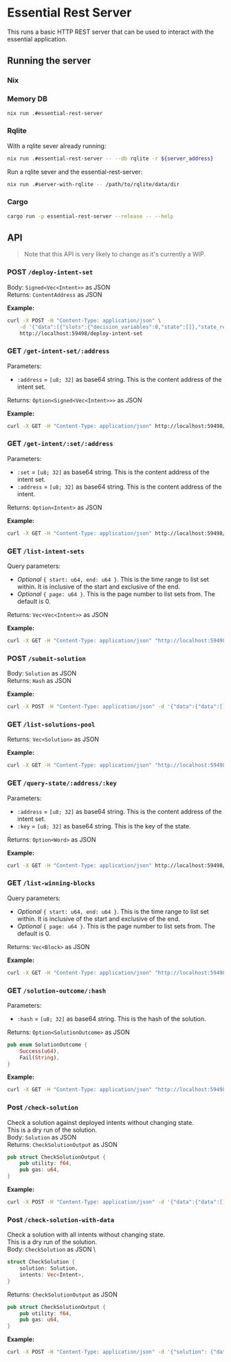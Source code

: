 # Essential Rest Server
This runs a basic HTTP REST server that can be used to interact with the essential application.
## Running the server
### Nix
### Memory DB
```bash
nix run .#essential-rest-server
```
### Rqlite
With a rqlite sever already running:
```bash
nix run .#essential-rest-server -- --db rqlite -r ${server_address}
```
Run a rqlite sever and the essential-rest-server:
```bash
nix run .#server-with-rqlite -- /path/to/rqlite/data/dir
```
### Cargo
```bash
cargo run -p essential-rest-server --release -- --help
```
## API
> Note that this API is very likely to change as it's currently a WIP.
### POST `/deploy-intent-set`
Body: `Signed<Vec<Intent>>` as JSON \
Returns: `ContentAddress` as JSON

**Example:**
```bash
curl -X POST -H "Content-Type: application/json" \
    -d '{"data":[{"slots":{"decision_variables":0,"state":[]},"state_read":[],"constraints":[],"directive":"Satisfy"}],"signature":[[]]}' \
    http://localhost:59498/deploy-intent-set
```
### GET `/get-intent-set/:address`
Parameters: 
- `:address` = `[u8; 32]` as base64 string. This is the content address of the intent set.

Returns: `Option<Signed<Vec<Intent>>>` as JSON

**Example:**
```bash
curl -X GET -H "Content-Type: application/json" http://localhost:59498/get-intent-set/NsFZ12tS4D5JY2NgfFlAIn9i9OBI3zRLBQFZvJe7o9c=
```
### GET `/get-intent/:set/:address`
Parameters: 
- `:set` = `[u8; 32]` as base64 string. This is the content address of the intent set.
- `:address` = `[u8; 32]` as base64 string. This is the content address of the intent.

Returns: `Option<Intent>` as JSON

**Example:**
```bash
curl -X GET -H "Content-Type: application/json" http://localhost:59498/get-intent/NsFZ12tS4D5JY2NgfFlAIn9i9OBI3zRLBQFZvJe7o9c=/iFVQiq3hbsVz0h5qSF39CnYkCFwaFLXs3WSF3gxoOaQ=
```
### GET `/list-intent-sets`
Query parameters: 
- *Optional* `{ start: u64, end: u64 }`. This is the time range to list set within. It is inclusive of the start and exclusive of the end.
- *Optional* `{ page: u64 }`. This is the page number to list sets from. The default is 0.

Returns: `Vec<Vec<Intent>>` as JSON

**Example:**
```bash
curl -X GET -H "Content-Type: application/json" "http://localhost:59498/list-intent-sets?start=0&end=1&page=0"
```
### POST `/submit-solution`
Body: `Solution` as JSON \
Returns: `Hash` as JSON

**Example:**
```bash
curl -X POST -H "Content-Type: application/json" -d '{"data":{"data":[],"state_mutations":[]},"signature":[[]]}' http://localhost:59498/submit-solution
```
### GET `/list-solutions-pool`
Returns: `Vec<Solution>` as JSON

**Example:**
```bash
curl -X GET -H "Content-Type: application/json" "http://localhost:59498/list-solutions-pool" 
```
### GET `/query-state/:address/:key`
Parameters: 
- `:address` = `[u8; 32]` as base64 string. This is the content address of the intent set.
- `:key` = `[u8; 32]` as base64 string. This is the key of the state.

Returns: `Option<Word>` as JSON

**Example:**
```bash
curl -X GET -H "Content-Type: application/json" http://localhost:59498/query-state/NsFZ12tS4D5JY2NgfFlAIn9i9OBI3zRLBQFZvJe7o9c=/AAAAAAAAAAAAAAAAAAAAAAAAAAAAAAAAAAAAAAAAAAA=
```
### GET `/list-winning-blocks`
Query parameters: 
- *Optional* `{ start: u64, end: u64 }`. This is the time range to list set within. It is inclusive of the start and exclusive of the end.
- *Optional* `{ page: u64 }`. This is the page number to list sets from. The default is 0.

Returns: `Vec<Block>` as JSON

**Example:**
```bash
curl -X GET -H "Content-Type: application/json" "http://localhost:59498/list-winning-blocks?start=0&end=1&page=0"
```
### GET `/solution-outcome/:hash`
Parameters: 
- `:hash` = `[u8; 32]` as base64 string. This is the hash of the solution.

Returns: `Option<SolutionOutcome>` as JSON
```rust
pub enum SolutionOutcome {
    Success(u64),
    Fail(String),
}
```

**Example:**
```bash
curl -X GET -H "Content-Type: application/json" "http://localhost:59498/solution-outcome/NsFZ12tS4D5JY2NgfFlAIn9i9OBI3zRLBQFZvJe7o9c="
```
### Post `/check-solution`
Check a solution against deployed intents without changing state.\
This is a dry run of the solution.\
Body: `Solution` as JSON \
Returns: `CheckSolutionOutput` as JSON
```rust
pub struct CheckSolutionOutput {
    pub utility: f64,
    pub gas: u64,
}
```

**Example:**
```bash
curl -X POST -H "Content-Type: application/json" -d '{"data":{"data":[],"state_mutations":[]},"signature":[[]]}' http://localhost:59498/check-solution
```
### Post `/check-solution-with-data`
Check a solution with all intents without changing state.\
This is a dry run of the solution.\
Body: `CheckSolution` as JSON \
```rust
struct CheckSolution {
    solution: Solution,
    intents: Vec<Intent>,
}
```
Returns: `CheckSolutionOutput` as JSON
```rust
pub struct CheckSolutionOutput {
    pub utility: f64,
    pub gas: u64,
}
```

**Example:**
```bash
curl -X POST -H "Content-Type: application/json" -d '{"solution": {"data":{"data":[],"state_mutations":[]},"signature":[[]]}, intents: [{"slots":{"decision_variables":0,"state":[]},"state_read":[],"constraints":[],"directive":"Satisfy"}]}' http://localhost:59498/check-solution-with-data
```
